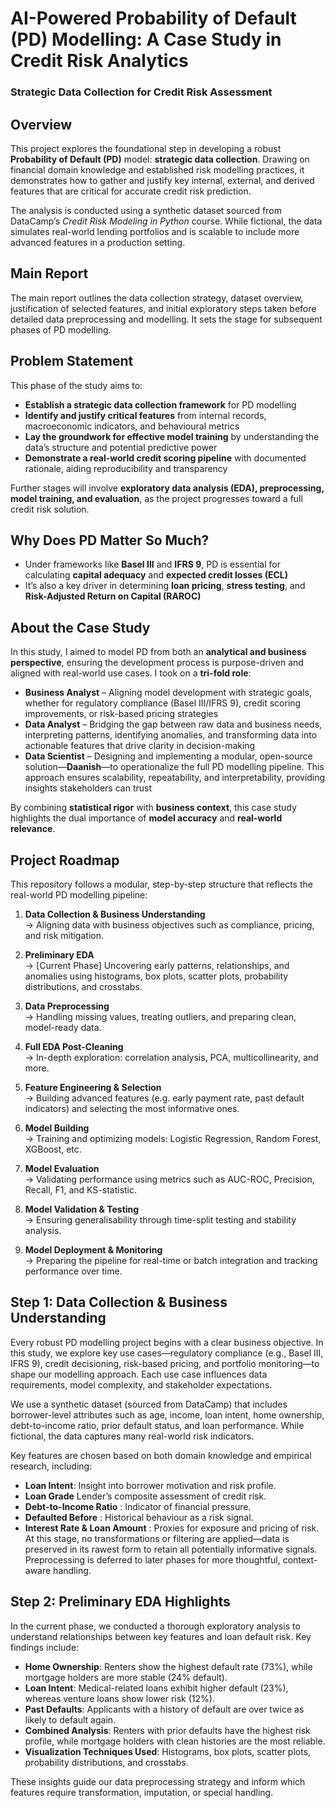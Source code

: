 # AI-Powered Probability of Default (PD) Modelling: A Case Study in Credit Risk Analytics  
### Strategic Data Collection for Credit Risk Assessment

## Overview  
This project explores the foundational step in developing a robust **Probability of Default (PD)** model: **strategic data collection**. Drawing on financial domain knowledge and established risk modelling practices, it demonstrates how to gather and justify key internal, external, and derived features that are critical for accurate credit risk prediction.

The analysis is conducted using a synthetic dataset sourced from DataCamp’s *Credit Risk Modeling in Python* course. While fictional, the data simulates real-world lending portfolios and is scalable to include more advanced features in a production setting.

## Main Report  
The main report outlines the data collection strategy, dataset overview, justification of selected features, and initial exploratory steps taken before detailed data preprocessing and modelling. It sets the stage for subsequent phases of PD modelling.

## Problem Statement  
This phase of the study aims to:

- **Establish a strategic data collection framework** for PD modelling  
- **Identify and justify critical features** from internal records, macroeconomic indicators, and behavioural metrics  
- **Lay the groundwork for effective model training** by understanding the data’s structure and potential predictive power  
- **Demonstrate a real-world credit scoring pipeline** with documented rationale, aiding reproducibility and transparency

Further stages will involve **exploratory data analysis (EDA), preprocessing, model training, and evaluation**, as the project progresses toward a full credit risk solution.

## Why Does PD Matter So Much?  
- Under frameworks like **Basel III** and **IFRS 9**, PD is essential for calculating **capital adequacy** and **expected credit losses (ECL)**  
- It’s also a key driver in determining **loan pricing**, **stress testing**, and **Risk-Adjusted Return on Capital (RAROC)**

## About the Case Study  
In this study, I aimed to model PD from both an **analytical and business perspective**, ensuring the development process is purpose-driven and aligned with real-world use cases. I took on a **tri-fold role**:

- **Business Analyst** – Aligning model development with strategic goals, whether for regulatory compliance (Basel III/IFRS 9), credit scoring improvements, or risk-based pricing strategies  
- **Data Analyst** – Bridging the gap between raw data and business needs, interpreting patterns, identifying anomalies, and transforming data into actionable features that drive clarity in decision-making  
- **Data Scientist** – Designing and implementing a modular, open-source solution—**Daanish**—to operationalize the full PD modelling pipeline. This approach ensures scalability, repeatability, and interpretability, providing insights stakeholders can trust

By combining **statistical rigor** with **business context**, this case study highlights the dual importance of **model accuracy** and **real-world relevance**.

## Project Roadmap  
This repository follows a modular, step-by-step structure that reflects the real-world PD modelling pipeline:

1. **Data Collection & Business Understanding**  
   → Aligning data with business objectives such as compliance, pricing, and risk mitigation.

2. **Preliminary EDA**  
   → [Current Phase] Uncovering early patterns, relationships, and anomalies using histograms, box plots, scatter plots, probability distributions, and crosstabs.

3. **Data Preprocessing**  
   → Handling missing values, treating outliers, and preparing clean, model-ready data.

4. **Full EDA Post-Cleaning**  
   → In-depth exploration: correlation analysis, PCA, multicollinearity, and more.

5. **Feature Engineering & Selection**  
   → Building advanced features (e.g. early payment rate, past default indicators) and selecting the most informative ones.

6. **Model Building**  
   → Training and optimizing models: Logistic Regression, Random Forest, XGBoost, etc.

7. **Model Evaluation**  
   → Validating performance using metrics such as AUC-ROC, Precision, Recall, F1, and KS-statistic.

8. **Model Validation & Testing**  
   → Ensuring generalisability through time-split testing and stability analysis.

9. **Model Deployment & Monitoring**  
   → Preparing the pipeline for real-time or batch integration and tracking performance over time.

## Step 1: Data Collection & Business Understanding
Every robust PD modelling project begins with a clear business objective. In this study, we explore key use cases—regulatory compliance (e.g., Basel III, IFRS 9), credit decisioning, risk-based pricing, and portfolio monitoring—to shape our modelling approach. Each use case influences data requirements, model complexity, and stakeholder expectations.

We use a synthetic dataset (sourced from DataCamp) that includes borrower-level attributes such as age, income, loan intent, home ownership, debt-to-income ratio, prior default status, and loan performance. While fictional, the data captures many real-world risk indicators.

Key features are chosen based on both domain knowledge and empirical research, including:
- **Loan Intent**: Insight into borrower motivation and risk profile.
- **Loan Grade** Lender’s composite assessment of credit risk.
- **Debt-to-Income Ratio** : Indicator of financial pressure.
- **Defaulted Before** : Historical behaviour as a risk signal.
- **Interest Rate & Loan Amount** : Proxies for exposure and pricing of risk.
At this stage, no transformations or filtering are applied—data is preserved in its rawest form to retain all potentially informative signals. Preprocessing is deferred to later phases for more thoughtful, context-aware handling.

## Step 2: Preliminary EDA Highlights

In the current phase, we conducted a thorough exploratory analysis to understand relationships between key features and loan default risk. Key findings include:

- **Home Ownership**: Renters show the highest default rate (73%), while mortgage holders are more stable (24% default).
- **Loan Intent**: Medical-related loans exhibit higher default (23%), whereas venture loans show lower risk (12%).
- **Past Defaults**: Applicants with a history of default are over twice as likely to default again.
- **Combined Analysis**: Renters with prior defaults have the highest risk profile, while mortgage holders with clean histories are the most reliable.
- **Visualization Techniques Used**: Histograms, box plots, scatter plots, probability distributions, and crosstabs.

These insights guide our data preprocessing strategy and inform which features require transformation, imputation, or special handling.



